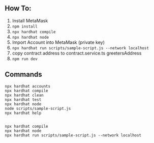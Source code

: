 ## How To:
1. Install MetaMask
2. ```npm install```
3. ```npx hardhat compile```
4. ```npx hardhat node```
5. Import Account into MetaMask (private key)
6. ```npx hardhat run scripts/sample-script.js --network localhost```
7. copy contract address to contract.service.ts greetersAddress
8. ```npm run dev```


## Commands
```shell
npx hardhat accounts
npx hardhat compile
npx hardhat clean
npx hardhat test
npx hardhat node
node scripts/sample-script.js
npx hardhat help


npx hardhat compile
npx hardhat node
npx hardhat run scripts/sample-script.js --network localhost
```